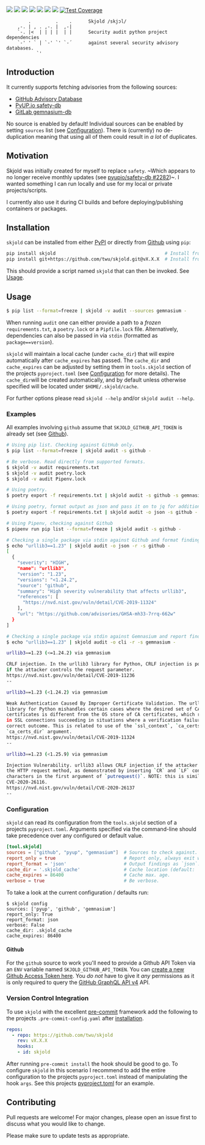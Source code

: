 ![](https://img.shields.io/pypi/v/skjold?color=black&label=PyPI&style=flat-square)
![](https://img.shields.io/github/workflow/status/twu/skjold/Python%20Package/master?color=black&label=Tests&style=flat-square)
![](https://img.shields.io/pypi/status/skjold?color=black&style=flat-square)
![](https://img.shields.io/pypi/pyversions/skjold?color=black&logo=python&logoColor=white&style=flat-square)
![](https://img.shields.io/pypi/l/skjold?color=black&label=License&style=flat-square)
![](https://img.shields.io/pypi/dm/skjold?color=black&label=Downloads&style=flat-square)
[![](https://api.codeclimate.com/v1/badges/9f756df1ff145e6004a7/maintainability)](https://codeclimate.com/github/twu/skjold/maintainability)
[![Test Coverage](https://api.codeclimate.com/v1/badges/9f756df1ff145e6004a7/test_coverage)](https://codeclimate.com/github/twu/skjold/test_coverage)

```
        .         .    .      Skjold /skjɔl/
    ,-. | , . ,-. |  ,-|
    `-. |<  | | | |  | |      Security audit python project dependencies
    `-' ' ` | `-' `' `-´      against several security advisory databases.
           `'
```

## Introduction
It currently supports fetching advisories from the following sources:

- [GitHub Advisory Database](https://github.com/advisories)
- [PyUP.io safety-db](https://github.com/pyupio/safety-db)
- [GitLab gemnasium-db](https://gitlab.com/gitlab-org/security-products/gemnasium-db)

No source is enabled by default! Individual sources can be enabled by setting `sources` list (see [Configuration](#configuration)). There is (currently) no de-duplication meaning that using all of them could result in _a lot_ of duplicates.

## Motivation
Skjold was initially created for myself to replace `safety`. ~Which appears to no longer receive monthly updates (see [pyupio/safety-db #2282](https://github.com/pyupio/safety-db/issues/2282))~. I wanted something I can run locally and use for my local or private projects/scripts.

I currently also use it during CI builds and before deploying/publishing containers or packages.

## Installation
`skjold` can be installed from either [PyPI](https://pypi.org/project/skjold/) or directly from [Github](https://github.com/twu/skjold) using `pip`:

```sh
pip install skjold                                        # Install from PyPI
pip install git+https://github.com/twu/skjold.git@vX.X.X  # Install from Github
```

This should provide a script named `skjold` that can then be invoked. See [Usage](#usage).

## Usage
```sh
$ pip list --format=freeze | skjold -v audit --sources gemnasium -
```

When running `audit` one can either provide a path to a _frozen_ `requirements.txt`, a `poetry.lock` or a `Pipfile.lock` file. Alternatively, dependencies can also be passed in via `stdin`  (formatted as `package==version`).

`skjold` will maintain a local cache (under `cache_dir`) that will expire automatically after `cache_expires` has passed. The `cache_dir` and `cache_expires` can be adjusted by setting them in  `tools.skjold` section of the projects `pyproject.toml` (see [Configuration](#configuration) for more details). The `cache_dir`will be created automatically, and by default unless otherwise specified will be located under `$HOME/.skjold/cache`.

For further options please read `skjold --help` and/or `skjold audit --help`.

### Examples

All examples involving `github` assume that `SKJOLD_GITHUB_API_TOKEN` is already set (see [Github](#github)).

```sh
# Using pip list. Checking against GitHub only.
$ pip list --format=freeze | skjold audit -s github -

# Be verbose. Read directly from supported formats.
$ skjold -v audit requirements.txt
$ skjold -v audit poetry.lock
$ skjold -v audit Pipenv.lock

# Using poetry.
$ poetry export -f requirements.txt | skjold audit -s github -s gemnasium -s pyup -

# Using poetry, format output as json and pass it on to jq for additional filtering.
$ poetry export -f requirements.txt | skjold audit -o json -s github - | jq '.[0]'

# Using Pipenv, checking against Github
$ pipenv run pip list --format=freeze | skjold audit -s github -

# Checking a single package via stdin against Github and format findings as json.
$ echo "urllib3==1.23" | skjold audit -o json -r -s github -
[
  {
    "severity": "HIGH",
    "name": "urllib3",
    "version": "1.23",
    "versions": "<1.24.2",
    "source": "github",
    "summary": "High severity vulnerability that affects urllib3",
    "references": [
      "https://nvd.nist.gov/vuln/detail/CVE-2019-11324"
    ],
    "url": "https://github.com/advisories/GHSA-mh33-7rrq-662w"
  }
]

# Checking a single package via stdin against Gemnasium and report findings (`-o cli`).
$ echo "urllib3==1.23" | skjold audit -o cli -r -s gemnasium -

urllib3==1.23 (<=1.24.2) via gemnasium

CRLF injection. In the urllib3 library for Python, CRLF injection is possible
if the attacker controls the request parameter.
https://nvd.nist.gov/vuln/detail/CVE-2019-11236
--

urllib3==1.23 (<1.24.2) via gemnasium

Weak Authentication Caused By Improper Certificate Validation. The urllib3
library for Python mishandles certain cases where the desired set of CA
certificates is different from the OS store of CA certificates, which results
in SSL connections succeeding in situations where a verification failure is the
correct outcome. This is related to use of the `ssl_context`, `ca_certs`, or
`ca_certs_dir` argument.
https://nvd.nist.gov/vuln/detail/CVE-2019-11324
--

urllib3==1.23 (<1.25.9) via gemnasium

Injection Vulnerability. urllib3 allows CRLF injection if the attacker controls
the HTTP request method, as demonstrated by inserting `CR` and `LF` control
characters in the first argument of `putrequest()`. NOTE: this is similar to
CVE-2020-26116.
https://nvd.nist.gov/vuln/detail/CVE-2020-26137
--
```

### Configuration

`skjold` can read its configuration from the `tools.skjold` section of a projects  `pyproject.toml`. Arguments specified via the command-line should take precedence over any configured or default value.

```toml
[tool.skjold]
sources = ["github", "pyup", "gemnasium"]  # Sources to check against.
report_only = true                         # Report only, always exit with zero.
report_format = 'json'                     # Output findings as `json`. Default is 'cli'.
cache_dir = '.skjold_cache'                # Cache location (default: `~/.skjold/cache`).
cache_expires = 86400                      # Cache max. age.
verbose = true                             # Be verbose.
```

To take a look at the current configuration / defaults run:
```shell
$ skjold config
sources: ['pyup', 'github', 'gemnasium']
report_only: True
report_format: json
verbose: False
cache_dir: .skjold_cache
cache_expires: 86400
```

#### Github

For the `github` source to work you'll need to provide a Github API Token via an `ENV` variable named `SKJOLD_GITHUB_API_TOKEN`. You can [create a new Github Access Token here](https://github.com/settings/tokens). You *do not* have to give it *any* permissions as it is only required to query the [GitHub GraphQL API v4](https://developer.github.com/v4/) API.

### Version Control Integration
To use `skjold` with the excellent [pre-commit](https://pre-commit.com/) framework add the following to the projects `.pre-commit-config.yaml` after [installation](https://pre-commit.com/#install).

```yaml
repos:
  - repo: https://github.com/twu/skjold
    rev: vX.X.X
    hooks:
    - id: skjold
```

After running `pre-commit install` the hook should be good to go. To configure `skjold` in this scenario I recommend to add the entire configuration to the projects `pyproject.toml` instead of manipulating the hook `args`. See this projects [pyproject.toml](./pyproject.toml) for an example.

## Contributing
Pull requests are welcome! For major changes, please open an issue first to discuss what you would like to change.

Please make sure to update tests as appropriate.

